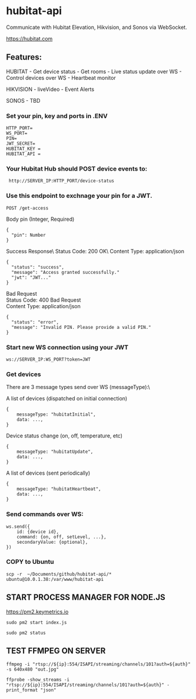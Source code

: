 # hubitat-api
Communicate with Hubitat Elevation, Hikvision, and Sonos via WebSocket. 

https://hubitat.com

## Features: 
HUBITAT
    - Get device status 
    - Get rooms 
    - Live status update over WS
    - Control devices over WS
    - Heartbeat monitor

HIKVISION
    - liveVideo
    - Event Alerts

 SONOS
    - TBD 

### Set your pin, key and ports in .ENV 
```
HTTP_PORT=
WS_PORT=
PIN=
JWT_SECRET=
HUBITAT_KEY = 
HUBITAT_API =
```
### Your Hubitat Hub should POST device events to:
``` http://SERVER_IP:HTTP_PORT/device-status```

### Use this endpoint to exchnage your pin for a JWT.
```
POST /get-access
```
Body
pin (Integer, Required)
```
{
  "pin": Number
}
```

Success Response\ 
Status Code: 200 OK\ 
Content Type: application/json
```
{
  "status": "success",
  "message": "Access granted successfully."
  "jwt": "JWT..."
}
```

Bad Request\
Status Code: 400 Bad Request\
Content Type: application/json
```
{
  "status": "error",
  "message": "Invalid PIN. Please provide a valid PIN."
}

```
### Start new WS connection using your JWT
```ws://SERVER_IP:WS_PORT?token=JWT```

### Get devices
There are 3 message types send over WS (messageType):\

A list of devices (dispatched on initial connection)
```
{
    messageType: "hubitatInitial",
    data: ...,
}
```
Device status change (on, off, temperature, etc)
```
{
    messageType: "hubitatUpdate",
    data: ...,
}
```
A list of devices (sent periodically)
```
{
    messageType: "hubitatHeartbeat",
    data: ...,
}
```

### Send commands over WS:
```
ws.send({
    id: {device id},
    command: {on, off, setLevel, ...},
    secondaryValue: {optional},
})
```


### COPY to Ubuntu
```
scp -r  ~/Documents/github/hubitat-api/* ubuntu@10.0.1.38:/var/www/hubitat-api
```

## START PROCESS MANAGER FOR NODE.JS
https://pm2.keymetrics.io
```
sudo pm2 start index.js 
```
```
sudo pm2 status
```


## TEST FFMPEG ON SERVER
```
ffmpeg -i "rtsp://${ip}:554/ISAPI/streaming/channels/101?auth=${auth}" -s 640x480 "out.jpg"

ffprobe -show_streams -i "rtsp://${ip}:554/ISAPI/streaming/channels/101?auth=${auth}" -print_format "json"

```
